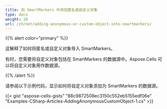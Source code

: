 ```yaml
---
title: 向 SmartMarkers 中添加匿名或自定义对象
type: docs
weight: 10
url: /zh/net/adding-anonymous-or-custom-object-into-smartmarkers/
---
```


{{% alert color="primary" %}} 

这解释了如何将匿名或自定义对象导入 SmartMarkers。

有时，您需要将自定义对象包括在 SmartMarkers 的数据源中。Aspose.Cells 可以将自定义对象用作数据源。

{{% /alert %}} 

请参阅以下示例代码，显示如何将自定义对象添加为 SmartMarkers 的数据源。



{{< gist "aspose-cells-gists" "88c9872508ec3150c552eb5155edf06e" "Examples-CSharp-Articles-AddingAnonymousCustomObject-1.cs" >}}
